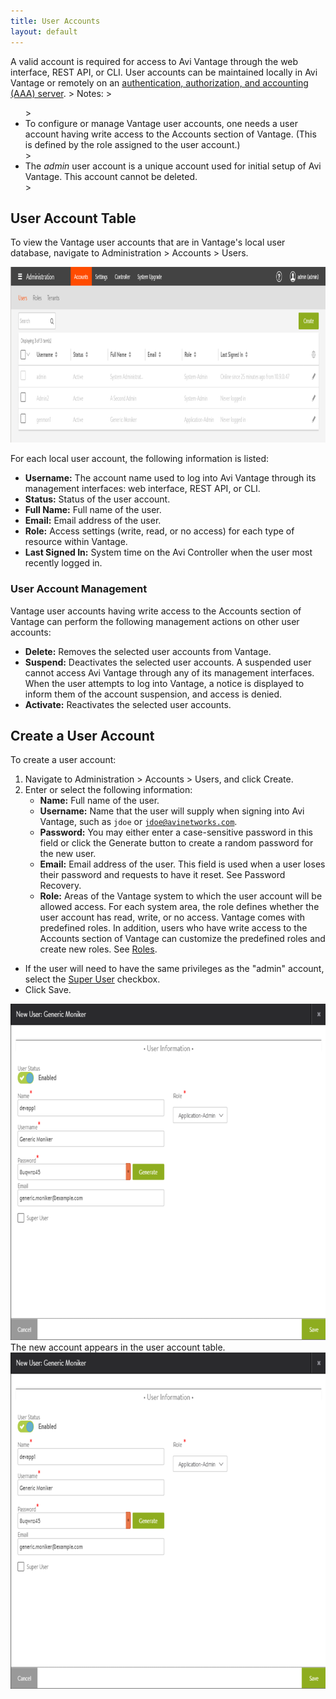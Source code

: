 ```yaml
---
title: User Accounts
layout: default
---
```

A valid account is required for access to Avi Vantage through the web interface, REST API, or CLI. User accounts can be maintained locally in Avi Vantage or remotely on an <a href="remote-users-authen-authrz">authentication, authorization, and accounting (AAA) server</a>.
&gt; Notes: 
&gt; <ul> 
&gt;  <li>To configure or manage Vantage user accounts, one needs a user account having write access to the Accounts section of Vantage. (This is defined by the role assigned to the user account.)</li> 
&gt;  <li>The <em>admin</em> user account is a unique account used for initial setup of Avi Vantage. This account cannot be deleted.</li> 
&gt; </ul> 

## User Account Table

To view the Vantage user accounts that are in Vantage's local user database, navigate to Administration &gt; Accounts &gt; Users.

<a href="img/user-account-table.png"><img class="alignnone size-full wp-image-10432" src="img/user-account-table.png" alt="user-account-table" width="966" height="281"></a>

For each local user account, the following information is listed:

* **Username:** The account name used to log into Avi Vantage through its management interfaces: web interface, REST API, or CLI.
* **Status:** Status of the user account.
* **Full Name:** Full name of the user.
* **Email:** Email address of the user.
* **Role:** Access settings (write, read, or no access) for each type of resource within Vantage.
* **Last Signed In:** System time on the Avi Controller when the user most recently logged in. 

### User Account Management

Vantage user accounts having write access to the Accounts section of Vantage can perform the following management actions on other user accounts:

* **Delete:** Removes the selected user accounts from Vantage.
* **Suspend:** Deactivates the selected user accounts. A suspended user cannot access Avi Vantage through any of its management interfaces. When the user attempts to log into Vantage, a notice is displayed to inform them of the account suspension, and access is denied.
* **Activate:** Reactivates the selected user accounts. 

## Create a User Account

To create a user account:

1. Navigate to Administration &gt; Accounts &gt; Users, and click Create.
1. Enter or select the following information:  
    * **Name:** Full name of the user.
    * **Username:** Name that the user will supply when signing into Avi Vantage, such as <code>jdoe</code> or <code>jdoe@avinetworks.com</code>.
    * **Password:** You may either enter a case-sensitive password in this field or click the Generate button to create a random password for the new user.
    * **Email:** Email address of the user. This field is used when a user loses their password and requests to have it reset. See Password Recovery.
    * **Role:** Areas of the Vantage system to which the user account will be allowed access. For each system area, the role defines whether the user account has read, write, or no access. Vantage comes with predefined roles. In addition, users who have write access to the Accounts section of Vantage can customize the predefined roles and create new roles. See <a href="user-account-roles">Roles</a>.
* If the user will need to have the same privileges as the "admin" account, select the <a href="super-user-accounts">Super User</a> checkbox.
* Click Save. 

<a href="img/new-user-appadmin-1.png"><img class="alignnone size-full wp-image-10435" src="img/new-user-appadmin-1.png" alt="new-user-appadmin" width="724" height="538"></a>
The new account appears in the user account table.
<a href="img/new-user-appadmin.png"><img class="alignnone size-full wp-image-10434" src="img/new-user-appadmin.png" alt="new-user-appadmin" width="724" height="538"></a>

